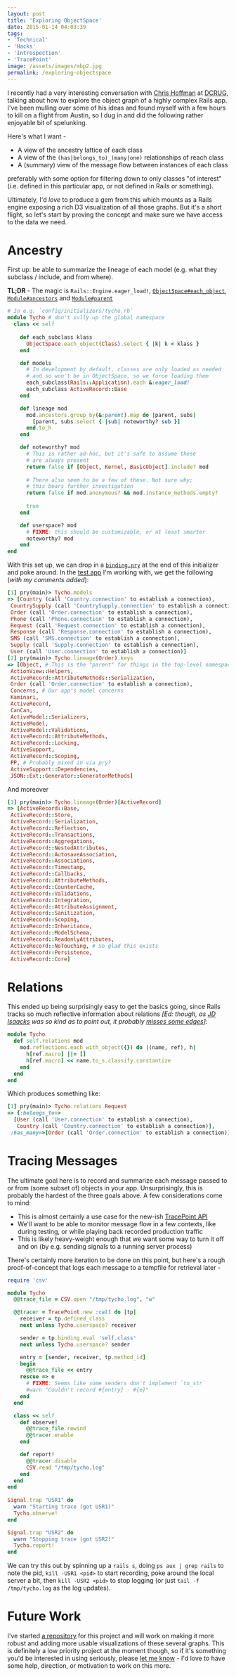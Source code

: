 ```yaml
---
layout: post
title: 'Exploring ObjectSpace'
date: 2015-01-14 04:03:39
tags:
- 'Technical'
- 'Hacks'
- 'Introspection'
- 'TracePoint'
image: /assets/images/mbp2.jpg
permalink: /exploring-objectspace
---
```

I recently had a very interesting conversation with [Chris Hoffman](https://twitter.com/yarmiganosca) at [DCRUG](http://www.meetup.com/dcruby), talking about how to explore the object graph of a highly complex Rails app. I've been mulling over some of his ideas and found myself with a few hours to kill on a flight from Austin, so I dug in and did the following rather enjoyable bit of spelunking.

Here's what I want -

* A view of the ancestry lattice of each class
* A view of the `(has|belongs_to)_(many|one)` relationships of reach class
* A (summary) view of the message flow between instances of each class

preferably with some option for filtering down to only classes "of interest" (i.e. defined in this particular app, or not defined in Rails or something).

Ultimately, I'd _love_ to produce a gem from this which mounts as a Rails engine exposing a rich D3 visualization of all those graphs. But it's a short flight, so let's start by proving the concept and make sure we have access to the data we need.

# Ancestry

First up: be able to summarize the lineage of each model (e.g. what they subclass / include, and from where).

**TL;DR** - The magic is `Rails::Engine.eager_load!`, [`ObjectSpace#each_object`](http://www.ruby-doc.org/core-2.2.0/ObjectSpace.html#method-c-each_object), [`Module#ancestors`](http://www.ruby-doc.org/core-2.2.0/Module.html#method-i-ancestors) and [`Module#parent`](http://apidock.com/rails/ActiveSupport/CoreExtensions/Module/parent)

```ruby
# In e.g. `config/initializers/tycho.rb`
module Tycho # don't sully up the global namespace
  class << self
  
    def each_subclass klass
      ObjectSpace.each_object(Class).select { |k| k < klass }
    end

    def models
      # In development by default, classes are only loaded as needed
      # and so won't be in ObjectSpace, so we force loading them
      each_subclass(Rails::Application).each &:eager_load!
      each_subclass ActiveRecord::Base
    end

    def lineage mod
      mod.ancestors.group_by(&:parent).map do |parent, subs|
        [parent, subs.select { |sub| noteworthy? sub }]
      end.to_h
    end

    def noteworthy? mod
      # This is rather ad-hoc, but it's safe to assume these
      # are always present
      return false if [Object, Kernel, BasicObject].include? mod
      
      # There also seem to be a few of these. Not sure why;
      # this bears further investigation
      return false if mod.anonymous? && mod.instance_methods.empty?
      
      true
    end

    def userspace? mod
      # FIXME: this should be customizable, or at least smarter
      noteworthy? mod
    end
end
```

With this set up, we can drop in a [`binding.pry`](https://www.youtube.com/watch?v=D9j_Mf91M0I) at the end of this initializer and poke around. In the [test app](https://github.com/PeaceCorps/medlink) I'm working with, we get the following (_with my comments added_):

```ruby
[1] pry(main)> Tycho.models
=> [Country (call 'Country.connection' to establish a connection),
 CountrySupply (call 'CountrySupply.connection' to establish a connection),
 Order (call 'Order.connection' to establish a connection),
 Phone (call 'Phone.connection' to establish a connection),
 Request (call 'Request.connection' to establish a connection),
 Response (call 'Response.connection' to establish a connection),
 SMS (call 'SMS.connection' to establish a connection),
 Supply (call 'Supply.connection' to establish a connection),
 User (call 'User.connection' to establish a connection)]
[2] pry(main)> Tycho.lineage(Order).keys
=> [Object, # This is the "parent" for things in the top-level namespace
 ActionView::Helpers,
 ActiveRecord::AttributeMethods::Serialization,
 Order (call 'Order.connection' to establish a connection),
 Concerns, # Our app's model concerns
 Kaminari,
 ActiveRecord,
 CanCan,
 ActiveModel::Serializers,
 ActiveModel,
 ActiveModel::Validations,
 ActiveRecord::AttributeMethods,
 ActiveRecord::Locking,
 ActiveSupport,
 ActiveRecord::Scoping,
 PP, # Probably mixed in via pry?
 ActiveSupport::Dependencies,
 JSON::Ext::Generator::GeneratorMethods]
```

And moreover

```ruby
[1] pry(main)> Tycho.lineage(Order)[ActiveRecord]
=> [ActiveRecord::Base,
 ActiveRecord::Store,
 ActiveRecord::Serialization,
 ActiveRecord::Reflection,
 ActiveRecord::Transactions,
 ActiveRecord::Aggregations,
 ActiveRecord::NestedAttributes,
 ActiveRecord::AutosaveAssociation,
 ActiveRecord::Associations,
 ActiveRecord::Timestamp,
 ActiveRecord::Callbacks,
 ActiveRecord::AttributeMethods,
 ActiveRecord::CounterCache,
 ActiveRecord::Validations,
 ActiveRecord::Integration,
 ActiveRecord::AttributeAssignment,
 ActiveRecord::Sanitization,
 ActiveRecord::Scoping,
 ActiveRecord::Inheritance,
 ActiveRecord::ModelSchema,
 ActiveRecord::ReadonlyAttributes,
 ActiveRecord::NoTouching, # So glad this exists
 ActiveRecord::Persistence,
 ActiveRecord::Core]
```

# Relations

This ended up being surprisingly easy to get the basics going, since Rails tracks so much reflective information about relations _[Ed: though, as [JD Isaacks](https://twitter.com/jisaacks) was so kind as to point out, it probably [misses some edges](https://github.com/jamesdabbs/tycho/issues/1)]_:

```ruby
module Tycho
  def self.relations mod
    mod.reflections.each_with_object({}) do |(name, ref), h|
      h[ref.macro] ||= []
      h[ref.macro] << name.to_s.classify.constantize
    end
  end
end
```

Which produces something like:

```ruby
[1] pry(main)> Tycho.relations Request
=> {:belongs_to=>
  [User (call 'User.connection' to establish a connection),
   Country (call 'Country.connection' to establish a connection)],
 :has_many=>[Order (call 'Order.connection' to establish a connection)]}
```

# Tracing Messages

The ultimate goal here is to record and summarize each message passed to or from (some subset of) objects in your app. Unsurprisingly, this is probably the hardest of the three goals above. A few considerations come to mind:

* This is almost certainly a use case for the new-ish [TracePoint API](https://vaskoz.wordpress.com/2014/03/01/ruby-2-1-tracepoint-api/)
* We'll want to be able to monitor message flow in a few contexts, like during testing, or while playing back recorded production traffic
* This is likely heavy-weight enough that we want some way to turn it off and on (by e.g. sending signals to a running server process)

There's certainly more iteration to be done on this point, but here's a rough proof-of-concept that logs each message to a tempfile for retrieval later -

```ruby
require 'csv'

module Tycho
  @@trace_file = CSV.open "/tmp/tycho.log", "w"

  @@tracer = TracePoint.new :call do |tp|
    receiver = tp.defined_class
    next unless Tycho.userspace? receiver

    sender = tp.binding.eval 'self.class'
    next unless Tycho.userspace? sender

    entry = [sender, receiver, tp.method_id]
    begin
      @@trace_file << entry
    rescue => e
      # FIXME: Seems like some senders don't implement `to_str`
      #warn "Couldn't record #{entry} - #{e}"
    end
  end

  class << self
    def observe!
      @@trace_file.rewind
      @@tracer.enable
    end

    def report!
      @@tracer.disable
      CSV.read "/tmp/tycho.log"
    end
  end
end
  
Signal.trap "USR1" do
  warn "Starting trace (got USR1)"
  Tycho.observe!
end

Signal.trap "USR2" do
  warn "Stopping trace (got USR2)"
  Tycho.report!
end
```

We can try this out by spinning up a `rails s`, doing `ps aux | grep rails` to note the pid, `kill -USR1 <pid>` to start recording, poke around the local server a bit, then `kill -USR2 <pid>` to stop logging (or just `tail -f /tmp/tycho.log` as the log updates).

# Future Work

I've started [a repository](https://github.com/jamesdabbs/tycho) for this project and will work on making it more robust and adding more usable visualizations of these several graphs. This is definitely a low priority project at the moment though, so if it's something you'd be interested in using seriously, please [let me know](https://twitter.com/jamesdabbs) - I'd love to have some help, direction, or motivation to work on this more.
